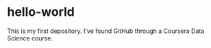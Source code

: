 # hello-world
This is my first depository. I've found GitHub through a Coursera Data Science course.
